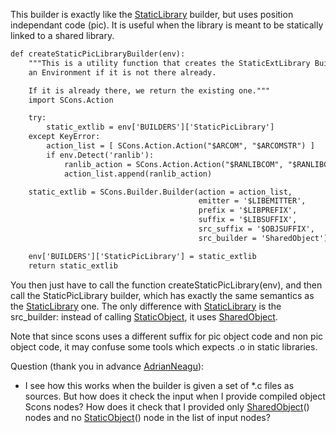 
This builder is exactly like the [StaticLibrary](StaticLibrary) builder, but uses position independant code (pic). It is useful when the library is meant to be statically linked to a shared library. 


```txt
def createStaticPicLibraryBuilder(env):
    """This is a utility function that creates the StaticExtLibrary Builder in
    an Environment if it is not there already.

    If it is already there, we return the existing one."""
    import SCons.Action

    try:
        static_extlib = env['BUILDERS']['StaticPicLibrary']
    except KeyError:
        action_list = [ SCons.Action.Action("$ARCOM", "$ARCOMSTR") ]
        if env.Detect('ranlib'):
            ranlib_action = SCons.Action.Action("$RANLIBCOM", "$RANLIBCOMSTR")
            action_list.append(ranlib_action)

    static_extlib = SCons.Builder.Builder(action = action_list,
                                          emitter = '$LIBEMITTER',
                                          prefix = '$LIBPREFIX',
                                          suffix = '$LIBSUFFIX',
                                          src_suffix = '$OBJSUFFIX',
                                          src_builder = 'SharedObject')

    env['BUILDERS']['StaticPicLibrary'] = static_extlib
    return static_extlib
```
You then just have to call the function createStaticPicLibrary(env), and then call the StaticPicLibrary builder, which has exactly the same semantics as the [StaticLibrary](StaticLibrary) one. The only difference with [StaticLibrary](StaticLibrary) is the src_builder: instead of calling [StaticObject](StaticObject), it uses [SharedObject](SharedObject). 

Note that since scons uses a different suffix for pic object code and non pic object code, it may confuse some tools which expects .o in static libraries. 

Question (thank you in advance [AdrianNeagu](AdrianNeagu)): 

* I see how this works when the builder is given a set of *.c files as sources. But how does it check the input when  I provide compiled object Scons nodes? How does it check that I provided only [SharedObject](SharedObject)() nodes and no [StaticObject](StaticObject)() node in the list of input nodes? 